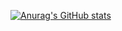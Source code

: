 [![Anurag's GitHub stats](https://github-readme-stats.vercel.app/apihaang2=anuraghazra)](https://github.com/anuraghazra/github-readme-stats)

